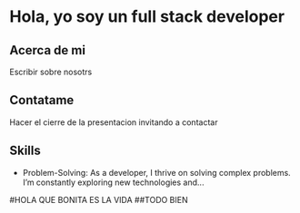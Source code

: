 # Hola, yo soy un full stack developer

## Acerca de mi

Escribir sobre nosotrs

## Contatame

Hacer el cierre de la presentacion invitando a contactar

## Skills
- Problem-Solving: As a developer, I thrive on solving complex problems. I’m constantly exploring new technologies and...

#HOLA QUE BONITA ES LA VIDA
##TODO BIEN 
